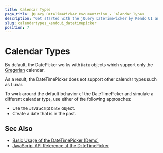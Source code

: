 ```yaml
---
title: Calendar Types
page_title: jQuery DateTimePicker Documentation - Calendar Types
description: "Get started with the jQuery DateTimePicker by Kendo UI and learn how to create, initialize, and enable the widget."
slug: calendartypes_kendoui_datetimepicker
position: 7
---
```


# Calendar Types

By default, the DatePicker works with `Date` objects which support only the [Gregorian](https://en.wikipedia.org/wiki/Gregorian_calendar) calendar.

As a result, the DateTimePicker does not support other calendar types such as Lunar.

To work around the default behavior of the DateTimePicker and simulate a different calendar type, use either of the following approaches:
* Use the JavaScript `Date` object.
* Create a date that is in the past.

## See Also

* [Basic Usage of the DateTimePicker (Demo)](https://demos.telerik.com/kendo-ui/datetimepicker/index)
* [JavaScript API Reference of the DateTimePicker](/api/javascript/ui/datetimepicker)
